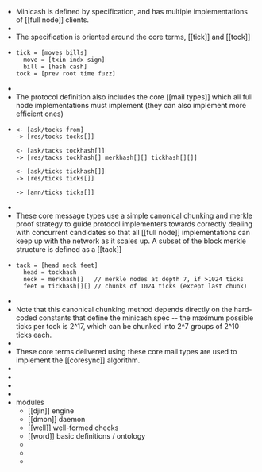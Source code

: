 - Minicash is defined by specification, and has multiple implementations of [[full node]] clients.
-
- The specification is oriented around the core terms, [[tick]] and [[tock]]
- ```
  tick = [moves bills]
    move = [txin indx sign]
    bill = [hash cash]
  tock = [prev root time fuzz]
  ```
-
- The protocol definition also includes the core [[mail types]] which all full node implementations must implement (they can also implement more efficient ones)
- ```
  <- [ask/tocks from]
  -> [res/tocks tocks[]]
  
  <- [ask/tacks tockhash[]]
  -> [res/tacks tockhash[] merkhash[][] tickhash[][]]
  
  <- [ask/ticks tickhash[]]
  -> [res/ticks ticks[]]
  
  -> [ann/ticks ticks[]]
  ```
-
- These core message types use a simple canonical chunking and merkle proof strategy to guide protocol implementers towards correctly dealing with concurrent candidates so that all [[full node]] implementations can keep up with the network as it scales up. A subset of the block merkle structure is defined as a [[tack]]
- ```
  tack = [head neck feet]
    head = tockhash
    neck = merkhash[]   // merkle nodes at depth 7, if >1024 ticks
    feet = tickhash[][] // chunks of 1024 ticks (except last chunk)
  ```
-
- Note that this canonical chunking method depends directly on the hard-coded constants that define the minicash spec -- the maximum possible ticks per tock is 2^17, which can be chunked into 2^7 groups of 2^10 ticks each.
-
- These core terms delivered using these core mail types are used to implement the [[coresync]] algorithm.
-
-
-
-
- modules
	- [[djin]] engine
	- [[dmon]] daemon
	- [[well]] well-formed checks
	- [[word]] basic definitions / ontology
	-
	-
	-